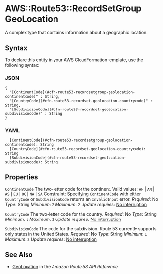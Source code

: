 # AWS::Route53::RecordSetGroup GeoLocation<a name="aws-properties-route53-recordset-geolocation-1"></a>

A complex type that contains information about a geographic location\.

## Syntax<a name="aws-properties-route53-recordset-geolocation-1-syntax"></a>

To declare this entity in your AWS CloudFormation template, use the following syntax:

### JSON<a name="aws-properties-route53-recordset-geolocation-1-syntax.json"></a>

```
{
  "[ContinentCode](#cfn-route53-recordsetgroup-geolocation-continentcode)" : String,
  "[CountryCode](#cfn-route53-recordset-geolocation-countrycode)" : String,
  "[SubdivisionCode](#cfn-route53-recordset-geolocation-subdivisioncode)" : String
}
```

### YAML<a name="aws-properties-route53-recordset-geolocation-1-syntax.yaml"></a>

```
  [ContinentCode](#cfn-route53-recordsetgroup-geolocation-continentcode): String
  [CountryCode](#cfn-route53-recordset-geolocation-countrycode): String
  [SubdivisionCode](#cfn-route53-recordset-geolocation-subdivisioncode): String
```

## Properties<a name="aws-properties-route53-recordset-geolocation-1-properties"></a>

`ContinentCode`  <a name="cfn-route53-recordsetgroup-geolocation-continentcode"></a>
The two\-letter code for the continent\.
Valid values: `AF` \| `AN` \| `AS` \| `EU` \| `OC` \| `NA` \| `SA`
Constraint: Specifying `ContinentCode` with either `CountryCode` or `SubdivisionCode` returns an `InvalidInput` error\.
*Required*: No
*Type*: String
*Minimum*: `2`
*Maximum*: `2`
*Update requires*: [No interruption](https://docs.aws.amazon.com/AWSCloudFormation/latest/UserGuide/using-cfn-updating-stacks-update-behaviors.html#update-no-interrupt)

`CountryCode`  <a name="cfn-route53-recordset-geolocation-countrycode"></a>
The two\-letter code for the country\.
*Required*: No
*Type*: String
*Minimum*: `1`
*Maximum*: `2`
*Update requires*: [No interruption](https://docs.aws.amazon.com/AWSCloudFormation/latest/UserGuide/using-cfn-updating-stacks-update-behaviors.html#update-no-interrupt)

`SubdivisionCode`  <a name="cfn-route53-recordset-geolocation-subdivisioncode"></a>
The code for the subdivision\. Route 53 currently supports only states in the United States\.
*Required*: No
*Type*: String
*Minimum*: `1`
*Maximum*: `3`
*Update requires*: [No interruption](https://docs.aws.amazon.com/AWSCloudFormation/latest/UserGuide/using-cfn-updating-stacks-update-behaviors.html#update-no-interrupt)

## See Also<a name="aws-properties-route53-recordset-geolocation-1--seealso"></a>
+  [GeoLocation](https://docs.aws.amazon.com/Route53/latest/APIReference/API_GeoLocation.html) in the *Amazon Route 53 API Reference*
